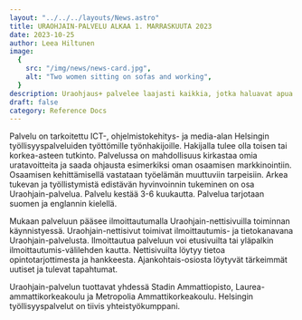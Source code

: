 ```yaml
---
layout: "../../../layouts/News.astro"
title: URAOHJAIN-PALVELU ALKAA 1. MARRASKUUTA 2023
date: 2023-10-25
author: Leea Hiltunen
image:
  {
    src: "/img/news/news-card.jpg",
    alt: "Two women sitting on sofas and working",
  }
description: Uraohjaus+ palvelee laajasti kaikkia, jotka haluavat apua koulutus- tai työpolun suunnittelemiseen.
draft: false
category: Reference Docs
---
```


Palvelu on tarkoitettu ICT-, ohjelmistokehitys- ja media-alan Helsingin työllisyyspalveluiden työttömille työnhakijoille. Hakijalla tulee olla toisen tai korkea-asteen tutkinto. Palvelussa on mahdollisuus kirkastaa omia uratavoitteita ja saada ohjausta esimerkiksi oman osaamisen markkinointiin. Osaamisen kehittämisellä vastataan työelämän muuttuviin tarpeisiin. Arkea tukevan ja työllistymistä edistävän hyvinvoinnin tukeminen on osa Uraohjain-palvelua. Palvelu kestää 3-6 kuukautta. Palvelua tarjotaan suomen ja englannin kielellä.

Mukaan palveluun pääsee ilmoittautumalla Uraohjain-nettisivuilla toiminnan käynnistyessä. Uraohjain-nettisivut toimivat ilmoittautumis- ja tietokanavana Uraohjain-palvelusta. Ilmoittautua palveluun voi etusivuilta tai yläpalkin ilmoittautumis-välilehden kautta. Nettisivuilta löytyy tietoa opintotarjottimesta ja hankkeesta. Ajankohtais-osiosta löytyvät tärkeimmät uutiset ja tulevat tapahtumat.

Uraohjain-palvelun tuottavat yhdessä Stadin Ammattiopisto, Laurea-ammattikorkeakoulu ja Metropolia Ammattikorkeakoulu. Helsingin työllisyyspalvelut on tiivis yhteistyökumppani.
